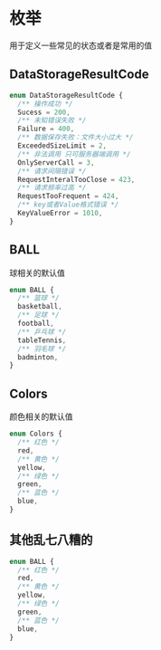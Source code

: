 # 枚举

用于定义一些常见的状态或者是常用的值

## DataStorageResultCode

```ts
enum DataStorageResultCode {
  /** 操作成功 */
  Sucess = 200,
  /** 未知错误失败 */
  Failure = 400,
  /** 数据保存失败：文件大小过大 */
  ExceededSizeLimit = 2,
  /** 非法调用 只可服务器端调用 */
  OnlyServerCall = 3,
  /** 请求间隔错误 */
  RequestInteralTooClose = 423,
  /** 请求频率过高 */
  RequestTooFrequent = 424,
  /** key或者Value格式错误 */
  KeyValueError = 1010,
}
```

## BALL

球相关的默认值

```typescript
enum BALL {
  /** 篮球 */
  basketball,
  /** 足球 */
  football,
  /** 乒乓球 */
  tableTennis,
  /** 羽毛球 */
  badminton,
}
```

## Colors

颜色相关的默认值

```typescript
enum Colors {
  /** 红色 */
  red,
  /** 黄色 */
  yellow,
  /** 绿色 */
  green,
  /** 蓝色 */
  blue,
}
```

## 其他乱七八糟的

```typescript
enum BALL {
  /** 红色 */
  red,
  /** 黄色 */
  yellow,
  /** 绿色 */
  green,
  /** 蓝色 */
  blue,
}
```
